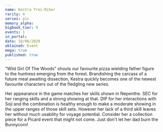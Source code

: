 ```yaml
---
name: Kestra Troi-Riker
rarity: 4
series: pic
memory_alpha:
bigbook_tier: 9
events: 1
in_portal:
date: 18/06/2020
obtained: Event
mega: true
published: true
---
```


"Wild Girl Of The Woods" shouts our favourite pizza wielding father figure to the huntress emerging from the forest. Brandishing the carcass of a future meal awaiting dissection, Kestra quickly becomes one of the newest favourite characters out of the fledgling new series.

Her appearance in the game matches her skills shown in Nepenthe. SEC for her ranging skills and a strong showing at that. DIP for her interactions with Soji and the combination is healthy enough to make a moderate showing in the upper ranges of those skill sets. However her lack of a third skill leaves her without much usability for voyage potential. Consider her a collection piece for a Picard event that might not come. Just don't let her dad burn the Bunnycorn!
